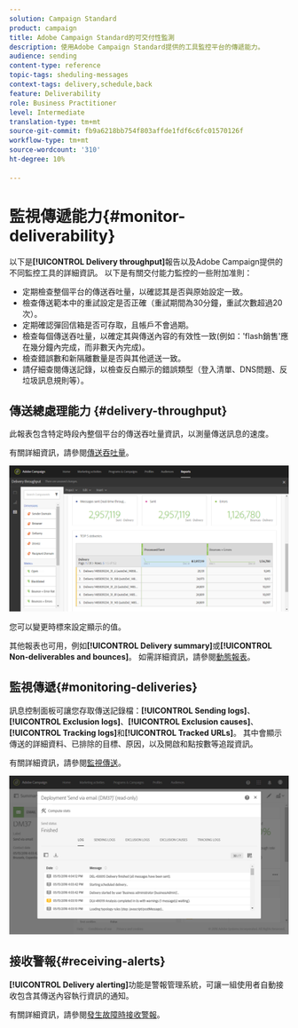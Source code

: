```yaml
---
solution: Campaign Standard
product: campaign
title: Adobe Campaign Standard的可交付性監測
description: 使用Adobe Campaign Standard提供的工具監控平台的傳遞能力。
audience: sending
content-type: reference
topic-tags: sheduling-messages
context-tags: delivery,schedule,back
feature: Deliverability
role: Business Practitioner
level: Intermediate
translation-type: tm+mt
source-git-commit: fb9a6218bb754f803affde1fdf6c6fc01570126f
workflow-type: tm+mt
source-wordcount: '310'
ht-degree: 10%

---
```



# 監視傳遞能力{#monitor-deliverability}

以下是&#x200B;**[!UICONTROL Delivery throughput]**&#x200B;報告以及Adobe Campaign提供的不同監控工具的詳細資訊。 以下是有關交付能力監控的一些附加准則：
* 定期檢查整個平台的傳送吞吐量，以確認其是否與原始設定一致。
* 檢查傳送範本中的重試設定是否正確（重試期間為30分鐘，重試次數超過20次）。
* 定期確認彈回信箱是否可存取，且帳戶不會過期。
* 檢查每個傳送吞吐量，以確定其與傳送內容的有效性一致(例如：&#39;flash銷售&#39;應在幾分鐘內完成，而非數天內完成)。
* 檢查錯誤數和新隔離數量是否與其他遞送一致。
* 請仔細查閱傳送記錄，以檢查反白顯示的錯誤類型（登入清單、DNS問題、反垃圾訊息規則等）。

## 傳送總處理能力 {#delivery-throughput}

此報表包含特定時段內整個平台的傳送吞吐量資訊，以測量傳送訊息的速度。

有關詳細資訊，請參閱[傳送吞吐量](../../reporting/using/delivery-throughput.md)。

![](assets/delivery_reports_1.png)

您可以變更時標來設定顯示的值。

其他報表也可用，例如&#x200B;**[!UICONTROL Delivery summary]**&#x200B;或&#x200B;**[!UICONTROL Non-deliverables and bounces]**。 如需詳細資訊，請參閱[動態報表](../../reporting/using/about-dynamic-reports.md)。

## 監視傳遞{#monitoring-deliveries}

訊息控制面板可讓您存取傳送記錄檔：**[!UICONTROL Sending logs]**、**[!UICONTROL Exclusion logs]**、**[!UICONTROL Exclusion causes]**、**[!UICONTROL Tracking logs]**&#x200B;和&#x200B;**[!UICONTROL Tracked URLs]**。 其中會顯示傳送的詳細資料、已排除的目標、原因，以及開啟和點按數等追蹤資訊。

有關詳細資訊，請參閱[監視傳送](../../sending/using/monitoring-a-delivery.md)。

![](assets/sending_delivery1.png)

## 接收警報{#receiving-alerts}

**[!UICONTROL Delivery alerting]**&#x200B;功能是警報管理系統，可讓一組使用者自動接收包含其傳送內容執行資訊的通知。

有關詳細資訊，請參閱[發生故障時接收警報](../../sending/using/receiving-alerts-when-failures-happen.md)。

<!--## External tools (#external-tools)

### Signal Spam {#signal-spam}

Signal Spam is a French service which offers anonymized feedback loop reporting for French ISPs (Orange, SFR).

This service allows you to follow the reputation of the French ISPs and track customers' activity evolution.

Signal Spam also provides direct complaints that end users log through a dedicated interface. Those complaints are then quarantined from the email address database.

### 250ok {#solution-250ok}

250ok is a monitoring solution which provides IP and domain denylists, as well as reputation indicators.

The information provided is real-time, which allows for a pro-active assistance. 250ok a complementary solution to the Adobe deliverability internal tools.-->
